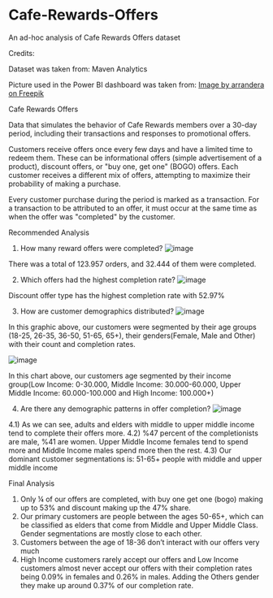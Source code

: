 # Cafe-Rewards-Offers
An ad-hoc analysis of Cafe Rewards Offers dataset 

Credits:

Dataset was taken from: Maven Analytics

Picture used in the Power BI dashboard was taken from:
<a href="https://www.freepik.com/free-vector/coffee-logo-template-design-minimalist_36277688.htm#fromView=search&page=1&position=19&uuid=662712dd-19be-42db-910b-4aa244367088">Image by arrandera on Freepik</a>

Cafe Rewards Offers 

Data that simulates the behavior of Cafe Rewards members over a 30-day period, including their transactions and responses to promotional offers. 

Customers receive offers once every few days and have a limited time to redeem them. These can be informational offers (simple advertisement of a product), discount offers, or "buy one, get one" (BOGO) offers. Each customer receives a different mix of offers, attempting to maximize their probability of making a purchase. 

Every customer purchase during the period is marked as a transaction. For a transaction to be attributed to an offer, it must occur at the same time as when the offer was "completed" by the customer.

Recommended Analysis
1) How many reward offers were completed? 
 ![image](https://github.com/user-attachments/assets/ebbab980-b807-4d31-b622-2036b9870492)

There was a total of 123.957 orders, and 32.444 of them were completed.

2) Which offers had the highest completion rate?
![image](https://github.com/user-attachments/assets/a27476be-4a5a-4a6d-a4cb-6dc2444e693c)

Discount offer type has the highest completion rate with 52.97%

3) How are customer demographics distributed? 
![image](https://github.com/user-attachments/assets/49aad703-a40c-4e59-ba24-6fa24afc8163)

In this graphic above, our customers were segmented by their age groups (18-25, 26-35, 36-50, 51-65, 65+), their genders(Female, Male and Other) with their count and completion rates.

 ![image](https://github.com/user-attachments/assets/7b2d98e8-beff-4908-81df-8afb8afc53d5)
 
In this chart above, our customers age segmented by their income group(Low Income: 0-30.000, Middle Income: 30.000-60.000, Upper Middle Income: 60.000-100.000 and High Income: 100.000+)

4) Are there any demographic patterns in offer completion?
 ![image](https://github.com/user-attachments/assets/df214240-e093-43bc-9686-3c4a2b91745f)

4.1) As we can see, adults and elders with middle to upper middle income tend to complete their offers more. 
4.2) %47 percent of the completionists are male, %41 are women. Upper Middle Income females tend to spend more and Middle Income males spend more then the rest.
4.3) Our dominant customer segmentations is: 51-65+ people with middle and upper middle income

Final Analysis
1) Only ¼ of our offers are completed, with buy one get one (bogo) making up to 53% and discount making up the 47% share.
2) Our primary customers are people between the ages 50-65+, which can be classified as elders that come from Middle and Upper Middle Class. Gender segmentations are mostly close to each other.
3) Customers between the age of 18-36 don’t interact with our offers very much
4) High Income customers rarely accept our offers and Low Income customers almost never accept our offers with their completion rates being 0.09% in females and 0.26% in males. Adding the Others gender they make up around 0.37% of our completion rate.
